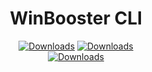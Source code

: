 <div align="center">
	<h1>WinBooster CLI</h1>
	</a>
	<a href="https://github.com/Nekiplay/WinBooster-CLI/releases"><img src="https://img.shields.io/github/downloads/WinBooster/WinBooster-CLI/total" alt="Downloads"/></a>
	<a href="https://github.com/Nekiplay/WinBooster-CLI/releases"><img src="https://img.shields.io/github/downloads/WinBooster/WinBooster-CLI/1.8.8/total" alt="Downloads"/></a>
</div>

<div align="center">
	<a href="https://github.com/Nekiplay/WinBooster-CLI/releases"><img src="https://github.com/user-attachments/assets/698ae5b4-e862-48bc-8ad7-7efecf0b1760" alt="Downloads"/></a>
</div>
